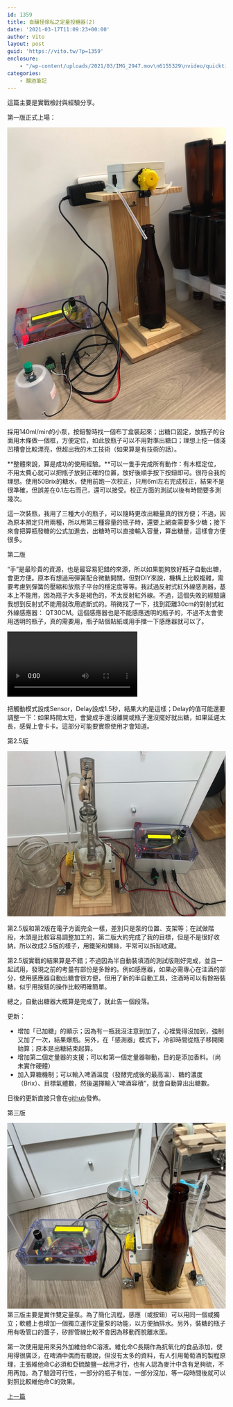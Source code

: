 ```yaml
---
id: 1359
title: 自釀怪傢私之定量投糖器(2)
date: '2021-03-17T11:09:23+00:00'
author: Vito
layout: post
guid: 'https://vito.tw/?p=1359'
enclosure:
    - "/wp-content/uploads/2021/03/IMG_2947.mov\n6155329\nvideo/quicktime\n"
categories:
    - 釀酒筆記
---
```


這篇主要是實戰檢討與經驗分享。

第一版正式上場：

 ![](/wp-content/uploads/2021/03/sugar-dropper.jpg) 
 
 採用140ml/min的小泵，按鈕暫時找一個布丁盒裝起來；出糖口固定，放瓶子的台面用木條做一個框，方便定位，如此放瓶子可以不用對準出糖口；理想上挖一個淺凹槽會比較漂亮，但超出我的木工技術（如果算是有技術的話）。

**整體來說，算是成功的使用經驗。**可以一隻手完成所有動作：有木框定位，不用太費心就可以把瓶子放到正確的位置，放好後順手按下按鈕即可。很符合我的理想。使用50Brix的糖水，使用前跑一次校正，只用6ml左右完成校正，結果不是很準確，但誤差在0.1左右而己，還可以接受。校正方面的測試以後有時間要多測幾次。

這一次裝瓶，我用了三種大小的瓶子，可以隨時更改出糖量真的很方便；不過，因為原本預定只用兩種，所以用第三種容量的瓶子時，還要上網查需要多少糖；接下來會把算瓶發糖的公式加進去，出糖時可以直接輸入容量，算出糖量，這樣會方便很多。

第二版

“手”是最珍貴的資源，也是最容易犯錯的來源，所以如果能夠放好瓶子自動出糖，會更方便。原本有想過用彈簧配合微動開關，但對DIY來說，機構上比較複雜，需要考慮到彈簧的壓縮和放瓶子平台的穩定度等等。我試過反射式紅外線感測器，基本上不能用，因為瓶子大多是褐色的，不太反射紅外線。不過，這個失敗的經驗讓我想到反射式不能用就改用遮斷式的。稍微找了一下，找到距離30cm的對射式紅外線感應器： QT30CM。這個感應器也是不能感應透明的瓶子的，不過不太會使用透明的瓶子，真的需要用，瓶子貼個貼紙或用手擋一下感應器就可以了。


<video controls="" src="/wp-content/uploads/2021/03/IMG_2947.mov"></video> 

把觸動模式設成Sensor，Delay設成1.5秒，結果大約是這樣；Delay的值可能還要調整一下：如果時間太短，會變成手還沒離開或瓶子還沒擺好就出糖，如果延遲太長，感覺上會卡卡。這部分可能要實際使用才會知道。

第2.5版

 ![](/wp-content/uploads/2021/04/ver3.jpg) 
 
 第2.5版和第2版在電子方面完全一樣，差別只是泵的位置、支架等；在試做階段，木頭是比較容易調整加工的，第二版大約完成了我的目標，但是不是很好收納，所以改成2.5版的樣子，用鐵架和螺絲，平常可以拆缷收藏。

第2.5版實戰的結果算是不錯；不過因為半自動裝填酒的測試版剛好完成，並且一起試用，發現之前的考量有部份是多餘的。例如感應器，如果必需專心在注酒的部分，使用感應器自動出糖會很方便，但用了新的半自動工具，注酒時可以有餘裕裝糖，似乎用按鈕的操作比較明確簡單。

總之，自動出糖器大概算是完成了，就此告一個段落。

更新：

- 增加「已加糖」的顯示；因為有一瓶我沒注意到加了，心裡覺得沒加到，強制又加了一次，結果爆瓶。另外，在「感測器」模式下，冷卻時間從瓶子移開開始算；原本是出糖結束起算。
- 增加第二個定量器的支援；可以和第一個定量器聯動，目的是添加香料。（尚未實作硬體）
- 加入算糖機制；可以輸入啤酒溫度（發酵完成後的最高溫）、糖的濃度（Brix）、目標氣體數，然後選擇輸入”啤酒容積”，就會自動算出出糖數。

日後的更新直接只會在[github](https://github.com/vitotai/SugarDropper)發佈。

第三版

 ![](/wp-content/uploads/2022/02/doser-1024x868.jpg) 第三版主要是實作雙定量泵。為了簡化流程，感應（或按鈕）可以用同一個或獨立；軟體上也增加一個獨立運作定量泵的功能，以方便抽排水。另外，裝糖的瓶子用有吸管口的蓋子，矽膠管線比較不會因為移動而脫離水面。

第一次使用是用來另外加維他命C溶液。維化命C長期作為抗氧化的食品添加，使用得很廣泛，在啤酒中偶而有聽說，但沒有太多的資料，有人引用葡萄酒的製程原理，主張維他命C必須和亞硫酸鹽一起用才行，也有人認為麥汁中含有足夠硫，不用再加。為了驗證可行性，一部分的瓶子有加，一部分沒加，等一段時間後就可以對照比較維他命C的效果。


[上一篇](https://www.vito.tw/posts/e887aae98780e680aae582a2e7a781e4b98be5ae9ae9878fe68a95e7b396e599a81/)